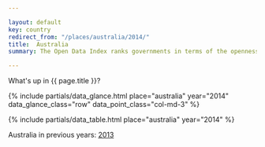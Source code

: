 ```yaml
---

layout: default
key: country
redirect_from: "/places/australia/2014/"
title:  Australia
summary: The Open Data Index ranks governments in terms of the openness of their data. An initiative of Open Knowledge, the leaders in open data.

---
```


What's up in {{ page.title }}?

{% include partials/data_glance.html place="australia" year="2014" data_glance_class="row" data_point_class="col-md-3" %}

{% include partials/data_table.html place="australia" year="2014" %}

Australia in previous years: <a href="{{ site.baseurl }}/places/australia/2013/" title="">2013</a>
